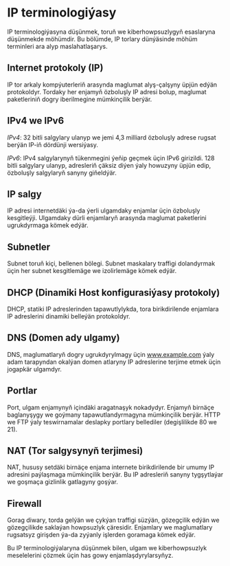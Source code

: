 # IP terminologiýasy

IP terminologiýasyna düşünmek, toruň we kiberhowpsuzlygyň esaslaryna düşünmekde möhümdir. Bu bölümde, IP torlary dünýäsinde möhüm terminleri ara alyp maslahatlaşarys.

## Internet protokoly (IP)

IP tor arkaly kompýuterleriň arasynda maglumat alyş-çalşyny üpjün edýän protokoldyr. Tordaky her enjamyň özboluşly IP adresi bolup, maglumat paketleriniň dogry iberilmegine mümkinçilik berýär.

## IPv4 we IPv6

_IPv4_: 32 bitli salgylary ulanyp we jemi 4,3 milliard özboluşly adrese rugsat berýän IP-iň dördünji wersiýasy.

_IPv6_: IPv4 salgylarynyň tükenmegini ýeňip geçmek üçin IPv6 girizildi. 128 bitli salgylary ulanyp, adresleriň çäksiz diýen ýaly howuzyny üpjün edip, özboluşly salgylaryň sanyny giňeldýär.

## IP salgy

IP adresi internetdäki ýa-da ýerli ulgamdaky enjamlar üçin özboluşly kesgitleýji. Ulgamdaky dürli enjamlaryň arasynda maglumat paketlerini ugrukdyrmaga kömek edýär.

## Subnetler

Subnet toruň kiçi, bellenen bölegi. Subnet maskalary traffigi dolandyrmak üçin her subnet kesgitlemäge we izolirlemäge kömek edýär.

## DHCP (Dinamiki Host konfigurasiýasy protokoly)

DHCP, statiki IP adreslerinden tapawutlylykda, tora birikdirilende enjamlara IP adreslerini dinamiki belleýän protokoldyr.

## DNS (Domen ady ulgamy)

DNS, maglumatlaryň dogry ugrukdyrylmagy üçin www.example.com ýaly adam tarapyndan okalýan domen atlaryny IP adreslerine terjime etmek üçin jogapkär ulgamdyr.

## Portlar

Port, ulgam enjamynyň içindäki aragatnaşyk nokadydyr. Enjamyň birnäçe baglanyşygy we goýmany tapawutlandyrmagyna mümkinçilik berýär. HTTP we FTP ýaly teswirnamalar deslapky portlary bellediler (degişlilikde 80 we 21).

## NAT (Tor salgysynyň terjimesi)

NAT, hususy setdäki birnäçe enjama internete birikdirilende bir umumy IP adresini paýlaşmaga mümkinçilik berýär. Bu IP adresleriň sanyny tygşytlaýar we goşmaça gizlinlik gatlagyny goşýar.

## Firewall

Gorag diwary, torda gelýän we çykýan traffigi süzýän, gözegçilik edýän we gözegçilikde saklaýan howpsuzlyk çäresidir. Enjamlary we maglumatlary rugsatsyz girişden ýa-da zyýanly işlerden goramaga kömek edýär.

Bu IP terminologiýalaryna düşünmek bilen, ulgam we kiberhowpsuzlyk meselelerini çözmek üçin has gowy enjamlaşdyrylarsyňyz.